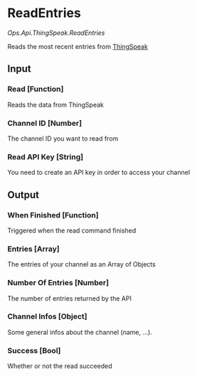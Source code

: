 # ReadEntries

*Ops.Api.ThingSpeak.ReadEntries*  

Reads the most recent entries from [ThingSpeak](https://thingspeak.com)

## Input

### Read [Function]

Reads the data from ThingSpeak

### Channel ID [Number]

The channel ID you want to read from

### Read API Key [String]

You need to create an API key in order to access your channel

## Output

### When Finished [Function]

Triggered when the read command finished

### Entries [Array]

The entries of your channel as an Array of Objects

### Number Of Entries [Number]

The number of entries returned by the API

### Channel Infos [Object]

Some general infos about the channel (name, …).

### Success [Bool]

Whether or not the read succeeded
